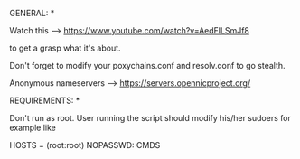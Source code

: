 GENERAL: *

Watch this --> https://www.youtube.com/watch?v=AedFlLSmJf8

to get a grasp what it's about.


Don't forget to modify your poxychains.conf and resolv.conf to go stealth.

Anonymous nameservers --> https://servers.opennicproject.org/


REQUIREMENTS: *

Don't run as root.
User running the script should modify his/her sudoers for example like

<username>      HOSTS = (root:root) NOPASSWD: CMDS
